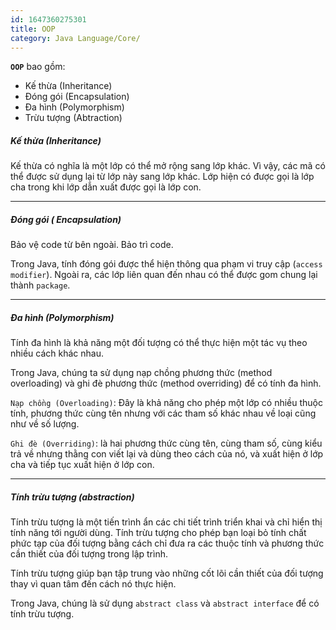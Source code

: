 ```yaml
---
id: 1647360275301
title: OOP
category: Java Language/Core/
---
```


**`OOP`** bao gồm:
* Kế thừa (Inheritance)
* Đóng gói (Encapsulation)
* Đa hình (Polymorphism)
* Trừu tượng (Abtraction)


##### Kế thừa (Inheritance)
Kế thừa có nghĩa là một lớp có thể mở rộng sang lớp khác. Vì vậy, các mã có thể được sử dụng lại từ lớp này sang lớp khác. Lớp hiện có được gọi là lớp cha trong khi lớp dẫn xuất được gọi là lớp con.

---
##### Đóng gói ( Encapsulation)
Bảo vệ code từ bên ngoài.
Bảo trì code.

Trong Java, tính đóng gói được thể hiện thông qua phạm vi truy cập (`access modifier`). Ngoài ra, các lớp liên quan đến nhau có thể được gom chung lại thành `package`.

---
##### Đa hình (Polymorphism) 

Tính đa hình là khả năng một đối tượng có thể thực hiện một tác vụ theo nhiều cách khác nhau.

Trong Java, chúng ta sử dụng nạp chồng phương thức (method overloading) và ghi đè phương thức (method overriding) để có tính đa hình.

`Nạp chồng (Overloading)`: Đây là khả năng cho phép một lớp có nhiều thuộc tính, phương thức cùng tên nhưng với các tham số khác nhau về loại cũng như về số lượng. 

`Ghi đè (Overriding)`: là hai phương thức cùng tên, cùng tham số, cùng kiểu trả về nhưng thằng con viết lại và dùng theo cách của nó, và xuất hiện ở lớp cha và tiếp tục xuất hiện ở lớp con. 

---

##### Tính trừu tượng (abstraction)
Tính trừu tượng là một tiến trình ẩn các chi tiết trình triển khai và chỉ hiển thị tính năng tới người dùng. Tính trừu tượng cho phép bạn loại bỏ tính chất phức tạp của đối tượng bằng cách chỉ đưa ra các thuộc tính và phương thức cần thiết của đối tượng trong lập trình.

Tính trừu tượng giúp bạn tập trung vào những cốt lõi cần thiết của đối tượng thay vì quan tâm đến cách nó thực hiện.

Trong Java, chúng là sử dụng `abstract class` và `abstract interface` để có tính trừu tượng.
